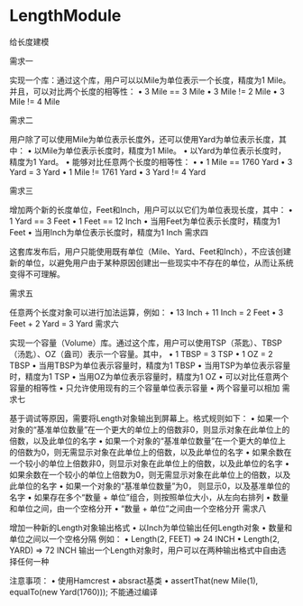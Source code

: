 LengthModule
============
给长度建模

需求一

实现一个库：通过这个库，用户可以以Mile为单位表示一个长度，精度为1 Mile。并且，可以对比两个长度的相等性：
        • 3 Mile == 3 Mile
        • 3 Mile != 2 Mile
        • 3 Mile != 4 Mile

需求二

用户除了可以使用Mile为单位表示长度外，还可以使用Yard为单位表示长度，其中：
        • 以Mile为单位表示长度时，精度为1 Mile。
        • 以Yard为单位表示长度时，精度为1 Yard。
        • 能够对比任意两个长度的相等性：
        •
                • 1 Mile == 1760 Yard
                • 3 Yard = 3 Yard
                • 1 Mile != 1761 Yard
                • 3 Yard != 4 Yard

需求三

增加两个新的长度单位，Feet和Inch，用户可以以它们为单位表现长度，其中：
        • 1 Yard == 3 Feet
        • 1 Feet == 12 Inch
        • 当用Feet为单位表示长度时，精度为1 Feet
        • 当用Inch为单位表示长度时，精度为1 Inch
需求四

这套库发布后，用户只能使用既有单位（Mile、Yard、Feet和Inch），不应该创建新的单位，以避免用户由于某种原因创建出一些现实中不存在的单位，从而让系统变得不可理解。

需求五

任意两个长度对象可以进行加法运算，例如：
        • 13 Inch + 11 Inch = 2 Feet
        • 3 Feet + 2 Yard = 3 Yard
需求六

实现一个容量（Volume）库。通过这个库，用户可以使用TSP（茶匙）、TBSP（汤匙）、OZ（盎司）表示一个容量。其中，
        • 1 TBSP = 3 TSP
        • 1 OZ = 2 TBSP
        • 当用TBSP为单位表示容量时，精度为1 TBSP
        • 当用TSP为单位表示容量时，精度为1 TSP
        • 当用OZ为单位表示容量时，精度为1 OZ
        • 可以对比任意两个容量的相等性
        • 只允许使用现有的三个容量单位表示容量
        • 两个容量可以相加
需求七

基于调试等原因，需要将Length对象输出到屏幕上。格式规则如下：
        • 如果一个对象的“基准单位数量”在一个更大的单位上的倍数非0，则显示对象在此单位上的倍数，以及此单位的名字
        • 如果一个对象的“基准单位数量”在一个更大的单位上的倍数为0，则无需显示对象在此单位上的倍数，以及此单位的名字
        • 如果余数在一个较小的单位上倍数非0，则显示对象在此单位上的倍数，以及此单位的名字
        • 如果余数在一个较小的单位上倍数为0，则无需显示对象在此单位上的倍数，以及此单位的名字
        • 如果一个对象的“基准单位数量”为0， 则显示0，以及基准单位的名字
        • 如果存在多个“数量 + 单位”组合，则按照单位大小，从左向右排列
        • 数量和单位之间，由一个空格分开
        • “数量 + 单位”之间由一个空格分开
需求八

增加一种新的Length对象输出格式
        • 以Inch为单位输出任何Length对象
        • 数量和单位之间以一个空格分隔
例如：
        • Length(2, FEET) => 24 INCH
        • Length(2, YARD) => 72 INCH
输出一个Length对象时，用户可以在两种输出格式中自由选择任何一种

注意事项：
        • 使用Hamcrest
        • absract基类
        • assertThat(new Mile(1), equalTo(new Yard(1760))); 不能通过编译